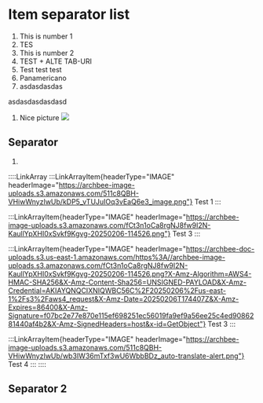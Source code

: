 # Item separator list

1. This is number 1
2. TES
3. This is number 2
4. TEST + ALTE TAB-URI
5. Test test test
6. Panamericano
7. asdasdasdas



asdasdasdasdasd

1. Nice picture
   ![](https://archbee-image-uploads.s3.amazonaws.com/HCIek7I0UxvyNHQ0EFzVX-AtZrCnHlPoBY_u6sIYNQd-20240917-101246.svg)

## Separator

1. ```javascript
   ```

::::LinkArray
:::LinkArrayItem{headerType="IMAGE" headerImage="https://archbee-image-uploads.s3.amazonaws.com/511c8QBH-VHiwWnyzIwUb/kDP5_vTUJuIOq3vEaQ6e3_image.png"}
Test 1
:::

:::LinkArrayItem{headerType="IMAGE" headerImage="https://archbee-image-uploads.s3.amazonaws.com/fCt3n1oCa8rgNJ8fw9I2N-KaullYpXHI0xSvkf9Kgvg-20250206-114526.png"}
Test 3
:::

:::LinkArrayItem{headerType="IMAGE" headerImage="https://archbee-doc-uploads.s3.us-east-1.amazonaws.com/https%3A//archbee-image-uploads.s3.amazonaws.com/fCt3n1oCa8rgNJ8fw9I2N-KaullYpXHI0xSvkf9Kgvg-20250206-114526.png?X-Amz-Algorithm=AWS4-HMAC-SHA256&X-Amz-Content-Sha256=UNSIGNED-PAYLOAD&X-Amz-Credential=AKIAYQNQCIXNIQWBC56C%2F20250206%2Fus-east-1%2Fs3%2Faws4_request&X-Amz-Date=20250206T174407Z&X-Amz-Expires=86400&X-Amz-Signature=f07bc2e77e870e115ef698251ec56019fa9ef9a56ee25c4ed9086281440af4b2&X-Amz-SignedHeaders=host&x-id=GetObject"}
Test 3
:::

:::LinkArrayItem{headerType="IMAGE" headerImage="https://archbee-image-uploads.s3.amazonaws.com/511c8QBH-VHiwWnyzIwUb/wb3IW36mTxf3wU6WbbBDz_auto-translate-alert.png"}
Test 4
:::
::::

## Separator 2

